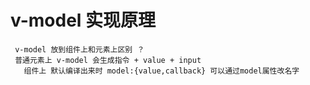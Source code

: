 
#  v-model 实现原理
   
     v-model 放到组件上和元素上区别 ？
     普通元素上 v-model 会生成指令 + value + input
       组件上 默认编译出来时 model:{value,callback} 可以通过model属性改名字 